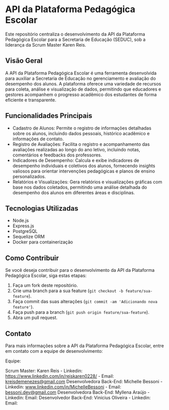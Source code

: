 # API da Plataforma Pedagógica Escolar

Este repositório centraliza o desenvolvimento da API da Plataforma Pedagógica Escolar para a Secretaria de Educação (SEDUC), sob a liderança da Scrum Master Karen Reis.

## Visão Geral

A API da Plataforma Pedagógica Escolar é uma ferramenta desenvolvida para auxiliar a Secretaria de Educação no gerenciamento e avaliação do desempenho dos alunos. A plataforma oferece uma variedade de recursos para coleta, análise e visualização de dados, permitindo que educadores e gestores acompanhem o progresso acadêmico dos estudantes de forma eficiente e transparente.

## Funcionalidades Principais

- Cadastro de Alunos: Permite o registro de informações detalhadas sobre os alunos, incluindo dados pessoais, histórico acadêmico e informações de contato.
- Registro de Avaliações: Facilita o registro e acompanhamento das avaliações realizadas ao longo do ano letivo, incluindo notas, comentários e feedbacks dos professores.
- Indicadores de Desempenho: Calcula e exibe indicadores de desempenho individuais e coletivos dos alunos, fornecendo insights valiosos para orientar intervenções pedagógicas e planos de ensino personalizados.
- Relatórios e Visualizações: Gera relatórios e visualizações gráficas com base nos dados coletados, permitindo uma análise detalhada do desempenho dos alunos em diferentes áreas e disciplinas.

## Tecnologias Utilizadas

- Node.js
- Express.js
- PostgreSQL
- Sequelize ORM
- Docker para containerização

## Como Contribuir

Se você deseja contribuir para o desenvolvimento da API da Plataforma Pedagógica Escolar, siga estas etapas:

1. Faça um fork deste repositório.
2. Crie uma branch para a sua feature (`git checkout -b feature/sua-feature`).
3. Faça commit das suas alterações (`git commit -am 'Adicionando nova feature'`).
4. Faça push para a branch (`git push origin feature/sua-feature`).
5. Abra um pull request.

## Contato

Para mais informações sobre a API da Plataforma Pedagógica Escolar, entre em contato com a equipe de desenvolvimento:

Equipe: 

Scrum Master: Karen Reis - Linkedin: https://www.linkedin.com/in/reiskaren0228/ - Email: kreisdemenezes@gmail.com
Desenvolvedora Back-End: Michelle Bessoni - Linkedin: www.linkedin.com/in/MichelleBessoni - Email: bessoni.dev@gmail.com
Desenvolvedora Back-End: Myllena Araújo - Linkedin: Email: 
Desenvolvedor Back-End: Vinicius Oliveira - Linkedin: Email: 

